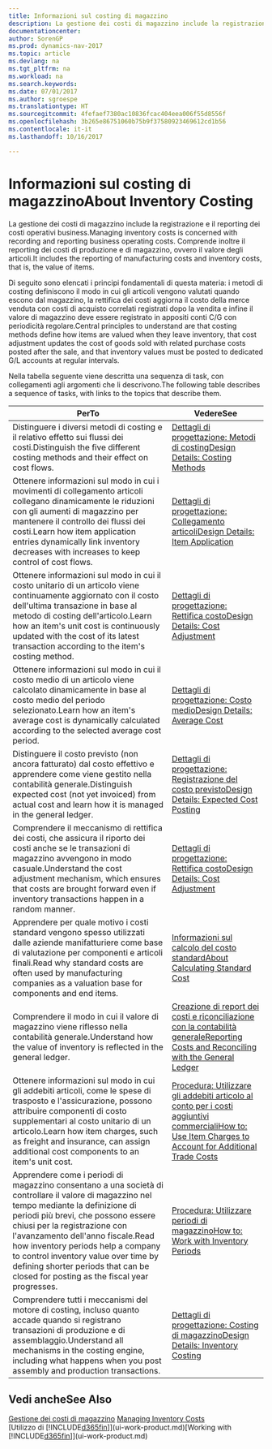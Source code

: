 ```yaml
---
title: Informazioni sul costing di magazzino
description: La gestione dei costi di magazzino include la registrazione e il reporting dei costi operativi business. Comprende inoltre il reporting dei costi di produzione e di magazzino, ovvero il valore degli articoli.
documentationcenter: 
author: SorenGP
ms.prod: dynamics-nav-2017
ms.topic: article
ms.devlang: na
ms.tgt_pltfrm: na
ms.workload: na
ms.search.keywords: 
ms.date: 07/01/2017
ms.author: sgroespe
ms.translationtype: HT
ms.sourcegitcommit: 4fefaef7380ac10836fcac404eea006f55d8556f
ms.openlocfilehash: 3b265e86751060b75b9f37580923469612cd1b56
ms.contentlocale: it-it
ms.lasthandoff: 10/16/2017

---
```

# <a name="about-inventory-costing"></a><span data-ttu-id="9b08f-104">Informazioni sul costing di magazzino</span><span class="sxs-lookup"><span data-stu-id="9b08f-104">About Inventory Costing</span></span>
<span data-ttu-id="9b08f-105">La gestione dei costi di magazzino include la registrazione e il reporting dei costi operativi business.</span><span class="sxs-lookup"><span data-stu-id="9b08f-105">Managing inventory costs is concerned with recording and reporting business operating costs.</span></span> <span data-ttu-id="9b08f-106">Comprende inoltre il reporting dei costi di produzione e di magazzino, ovvero il valore degli articoli.</span><span class="sxs-lookup"><span data-stu-id="9b08f-106">It includes the reporting of manufacturing costs and inventory costs, that is, the value of items.</span></span>  

 <span data-ttu-id="9b08f-107">Di seguito sono elencati i principi fondamentali di questa materia: i metodi di costing definiscono il modo in cui gli articoli vengono valutati quando escono dal magazzino, la rettifica dei costi aggiorna il costo della merce venduta con costi di acquisto correlati registrati dopo la vendita e infine il valore di magazzino deve essere registrato in appositi conti C/G con periodicità regolare.</span><span class="sxs-lookup"><span data-stu-id="9b08f-107">Central principles to understand are that costing methods define how items are valued when they leave inventory, that cost adjustment updates the cost of goods sold with related purchase costs posted after the sale, and that inventory values must be posted to dedicated G/L accounts at regular intervals.</span></span>  

 <span data-ttu-id="9b08f-108">Nella tabella seguente viene descritta una sequenza di task, con collegamenti agli argomenti che li descrivono.</span><span class="sxs-lookup"><span data-stu-id="9b08f-108">The following table describes a sequence of tasks, with links to the topics that describe them.</span></span>   

|<span data-ttu-id="9b08f-109">**Per**</span><span class="sxs-lookup"><span data-stu-id="9b08f-109">**To**</span></span>|<span data-ttu-id="9b08f-110">**Vedere**</span><span class="sxs-lookup"><span data-stu-id="9b08f-110">**See**</span></span>|  
|------------|-------------|  
|<span data-ttu-id="9b08f-111">Distinguere i diversi metodi di costing e il relativo effetto sui flussi dei costi.</span><span class="sxs-lookup"><span data-stu-id="9b08f-111">Distinguish the five different costing methods and their effect on cost flows.</span></span>|[<span data-ttu-id="9b08f-112">Dettagli di progettazione: Metodi di costing</span><span class="sxs-lookup"><span data-stu-id="9b08f-112">Design Details: Costing Methods</span></span>](design-details-costing-methods.md)|  
|<span data-ttu-id="9b08f-113">Ottenere informazioni sul modo in cui i movimenti di collegamento articoli collegano dinamicamente le riduzioni con gli aumenti di magazzino per mantenere il controllo dei flussi dei costi.</span><span class="sxs-lookup"><span data-stu-id="9b08f-113">Learn how item application entries dynamically link inventory decreases with increases to keep control of cost flows.</span></span>|[<span data-ttu-id="9b08f-114">Dettagli di progettazione: Collegamento articoli</span><span class="sxs-lookup"><span data-stu-id="9b08f-114">Design Details: Item Application</span></span>](design-details-item-application.md)|  
|<span data-ttu-id="9b08f-115">Ottenere informazioni sul modo in cui il costo unitario di un articolo viene continuamente aggiornato con il costo dell'ultima transazione in base al metodo di costing dell'articolo.</span><span class="sxs-lookup"><span data-stu-id="9b08f-115">Learn how an item's unit cost is continuously updated with the cost of its latest transaction according to the item's costing method.</span></span>|[<span data-ttu-id="9b08f-116">Dettagli di progettazione: Rettifica costo</span><span class="sxs-lookup"><span data-stu-id="9b08f-116">Design Details: Cost Adjustment</span></span>](design-details-cost-adjustment.md)|  
|<span data-ttu-id="9b08f-117">Ottenere informazioni sul modo in cui il costo medio di un articolo viene calcolato dinamicamente in base al costo medio del periodo selezionato.</span><span class="sxs-lookup"><span data-stu-id="9b08f-117">Learn how an item's average cost is dynamically calculated according to the selected average cost period.</span></span>|[<span data-ttu-id="9b08f-118">Dettagli di progettazione: Costo medio</span><span class="sxs-lookup"><span data-stu-id="9b08f-118">Design Details: Average Cost</span></span>](design-details-average-cost.md)|  
|<span data-ttu-id="9b08f-119">Distinguere il costo previsto (non ancora fatturato) dal costo effettivo e apprendere come viene gestito nella contabilità generale.</span><span class="sxs-lookup"><span data-stu-id="9b08f-119">Distinguish expected cost (not yet invoiced) from actual cost and learn how it is managed in the general ledger.</span></span>|[<span data-ttu-id="9b08f-120">Dettagli di progettazione: Registrazione del costo previsto</span><span class="sxs-lookup"><span data-stu-id="9b08f-120">Design Details: Expected Cost Posting</span></span>](design-details-expected-cost-posting.md)|  
|<span data-ttu-id="9b08f-121">Comprendere il meccanismo di rettifica dei costi, che assicura il riporto dei costi anche se le transazioni di magazzino avvengono in modo casuale.</span><span class="sxs-lookup"><span data-stu-id="9b08f-121">Understand the cost adjustment mechanism, which ensures that costs are brought forward even if inventory transactions happen in a random manner.</span></span>|[<span data-ttu-id="9b08f-122">Dettagli di progettazione: Rettifica costo</span><span class="sxs-lookup"><span data-stu-id="9b08f-122">Design Details: Cost Adjustment</span></span>](design-details-cost-adjustment.md)|  
|<span data-ttu-id="9b08f-123">Apprendere per quale motivo i costi standard vengono spesso utilizzati dalle aziende manifatturiere come base di valutazione per componenti e articoli finali.</span><span class="sxs-lookup"><span data-stu-id="9b08f-123">Read why standard costs are often used by manufacturing companies as a valuation base for components and end items.</span></span>|[<span data-ttu-id="9b08f-124">Informazioni sul calcolo del costo standard</span><span class="sxs-lookup"><span data-stu-id="9b08f-124">About Calculating Standard Cost</span></span>](finance-about-calculating-standard-cost.md)|  
|<span data-ttu-id="9b08f-125">Comprendere il modo in cui il valore di magazzino viene riflesso nella contabilità generale.</span><span class="sxs-lookup"><span data-stu-id="9b08f-125">Understand how the value of inventory is reflected in the general ledger.</span></span>|[<span data-ttu-id="9b08f-126">Creazione di report dei costi e riconciliazione con la contabilità generale</span><span class="sxs-lookup"><span data-stu-id="9b08f-126">Reporting Costs and Reconciling with the General Ledger</span></span>](finance-report-costs-and-reconcile-with-the-general-ledger.md)|  
|<span data-ttu-id="9b08f-127">Ottenere informazioni sul modo in cui gli addebiti articoli, come le spese di trasposto e l'assicurazione, possono attribuire componenti di costo supplementari al costo unitario di un articolo.</span><span class="sxs-lookup"><span data-stu-id="9b08f-127">Learn how item charges, such as freight and insurance, can assign additional cost components to an item's unit cost.</span></span>|[<span data-ttu-id="9b08f-128">Procedura: Utilizzare gli addebiti articolo al conto per i costi aggiuntivi commerciali</span><span class="sxs-lookup"><span data-stu-id="9b08f-128">How to: Use Item Charges to Account for Additional Trade Costs</span></span>](payables-how-assign-item-charges.md)|  
|<span data-ttu-id="9b08f-129">Apprendere come i periodi di magazzino consentano a una società di controllare il valore di magazzino nel tempo mediante la definizione di periodi più brevi, che possono essere chiusi per la registrazione con l'avanzamento dell'anno fiscale.</span><span class="sxs-lookup"><span data-stu-id="9b08f-129">Read how inventory periods help a company to control inventory value over time by defining shorter periods that can be closed for posting as the fiscal year progresses.</span></span>|[<span data-ttu-id="9b08f-130">Procedura: Utilizzare periodi di magazzino</span><span class="sxs-lookup"><span data-stu-id="9b08f-130">How to: Work with Inventory Periods</span></span>](finance-how-to-work-with-inventory-periods.md)|  
|<span data-ttu-id="9b08f-131">Comprendere tutti i meccanismi del motore di costing, incluso quanto accade quando si registrano transazioni di produzione e di assemblaggio.</span><span class="sxs-lookup"><span data-stu-id="9b08f-131">Understand all mechanisms in the costing engine, including what happens when you post assembly and production transactions.</span></span>|[<span data-ttu-id="9b08f-132">Dettagli di progettazione: Costing di magazzino</span><span class="sxs-lookup"><span data-stu-id="9b08f-132">Design Details: Inventory Costing</span></span>](design-details-inventory-costing.md)|

## <a name="see-also"></a><span data-ttu-id="9b08f-133">Vedi anche</span><span class="sxs-lookup"><span data-stu-id="9b08f-133">See Also</span></span>
<span data-ttu-id="9b08f-134">[Gestione dei costi di magazzino](finance-manage-inventory-costs.md)  </span><span class="sxs-lookup"><span data-stu-id="9b08f-134">[Managing Inventory Costs](finance-manage-inventory-costs.md)  </span></span>  
<span data-ttu-id="9b08f-135">[Utilizzo di [!INCLUDE[d365fin](includes/d365fin_md.md)]](ui-work-product.md)</span><span class="sxs-lookup"><span data-stu-id="9b08f-135">[Working with [!INCLUDE[d365fin](includes/d365fin_md.md)]](ui-work-product.md)</span></span>

